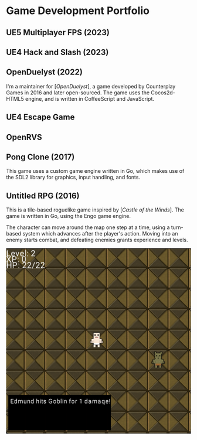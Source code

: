 # Game Development Portfolio

## UE5 Multiplayer FPS (2023)

## UE4 Hack and Slash (2023)

## OpenDuelyst (2022)

I'm a maintainer for [_OpenDuelyst_], a game developed by Counterplay Games in 2016 and later open-sourced. The game uses the Cocos2d-HTML5 engine, and is written in CoffeeScript and JavaScript.

## UE4 Escape Game

## OpenRVS

## Pong Clone (2017)

This game uses a custom game engine written in Go, which makes use of the SDL2 library for graphics, input handling, and fonts.

## Untitled RPG (2016)

This is a tile-based roguelike game inspired by [_Castle of the Winds_]. The game is written in Go, using the Engo game engine.

The character can move around the map one step at a time, using a turn-based system which advances after the player's action. Moving into an enemy starts combat, and defeating enemies grants experience and levels.

<img src="images/untitled-rpg.png" />
